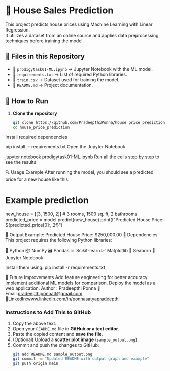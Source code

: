 # 🏡 House Sales Prediction

This project predicts house prices using Machine Learning with Linear Regression.  
It utilizes a dataset from an online source and applies data preprocessing techniques before training the model.

## 📂 **Files in this Repository**
- 📜 `prodigytask01-ML.ipynb` → Jupyter Notebook with the ML model.
- 📜 `requirements.txt` → List of required Python libraries.
- 📜 `train.csv` → Dataset used for training the model.
- 📜 `README.md` → Project documentation.

## 📌 **How to Run**
1. **Clone the repository**  
   ```bash
   git clone https://github.com/PradeepthiPonna/house_price_prediction.git
   cd house_price_prediction

Install required dependencies

pip install -r requirements.txt
Open the Jupyter Notebook

jupyter notebook prodigytask01-ML.ipynb
Run all the cells step by step to see the results.



🔍 Usage Example
After running the model, you should see a predicted price for a new house like this:


# Example prediction
new_house = [[3, 1500, 2]]  # 3 rooms, 1500 sq. ft, 2 bathrooms
predicted_price = model.predict(new_house)
print(f"Predicted House Price: ${predicted_price[0]:,.2f}")

📌 Output Example:
Predicted House Price: $250,000.00
📌 Dependencies
This project requires the following Python libraries:

🐍 Python
📦 NumPy
🗃️ Pandas
📊 Scikit-learn
📈 Matplotlib
🎨 Seaborn
📓 Jupyter Notebook

Install them using:
pip install -r requirements.txt

🚀 Future Improvements
Add feature engineering for better accuracy.
Implement additional ML models for comparison.
Deploy the model as a web application.
Author :  Pradeepthi Ponna
📧Email:pradeepthiponna3@gmail.com
🔗LinkedIn:www.linkedin.com/in/ponnasatyapradeepthi

### **Instructions to Add This to GitHub**
1. Copy the above text.
2. Open your `README.md` file in **GitHub or a text editor**.
3. Paste the copied content and **save the file**.
4. (Optional) Upload a **scatter plot image** (`sample_output.png`).
5. Commit and push the changes to GitHub:
   ```bash
   git add README.md sample_output.png
   git commit -m "Updated README with output graph and example"
   git push origin main

